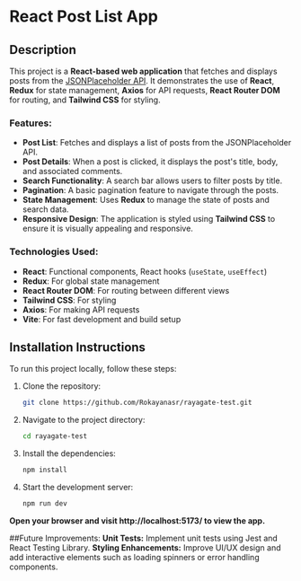 # React Post List App

## Description

This project is a **React-based web application** that fetches and displays posts from the [JSONPlaceholder API](https://jsonplaceholder.typicode.com/). It demonstrates the use of **React**, **Redux** for state management, **Axios** for API requests, **React Router DOM** for routing, and **Tailwind CSS** for styling.

### Features:
- **Post List**: Fetches and displays a list of posts from the JSONPlaceholder API.
- **Post Details**: When a post is clicked, it displays the post's title, body, and associated comments.
- **Search Functionality**: A search bar allows users to filter posts by title.
- **Pagination**: A basic pagination feature to navigate through the posts.
- **State Management**: Uses **Redux** to manage the state of posts and search data.
- **Responsive Design**: The application is styled using **Tailwind CSS** to ensure it is visually appealing and responsive.

### Technologies Used:
- **React**: Functional components, React hooks (`useState`, `useEffect`)
- **Redux**: For global state management
- **React Router DOM**: For routing between different views
- **Tailwind CSS**: For styling
- **Axios**: For making API requests
- **Vite**: For fast development and build setup

## Installation Instructions

To run this project locally, follow these steps:

1. Clone the repository:
   ```bash
   git clone https://github.com/Rokayanasr/rayagate-test.git
   
2. Navigate to the project directory:

   ```bash
   cd rayagate-test

3. Install the dependencies:
   ```bash
   npm install

4. Start the development server:
   ```bash
   npm run dev
   
**Open your browser and visit http://localhost:5173/ to view the app.**

##Future Improvements:
**Unit Tests:** Implement unit tests using Jest and React Testing Library.
**Styling Enhancements:** Improve UI/UX design and add interactive elements such as loading spinners or error handling components.


